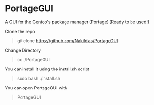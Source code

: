 # PortageGUI
A GUI for the Gentoo's package manager (Portage) (Ready to be used!)

Clone the repo
> git clone https://github.com/Nakildias/PortageGUI

Change Directory
> cd ./PortageGUI

You can install it using the install.sh script
> sudo bash ./install.sh

You can open PortageGUI with
> PortageGUI
